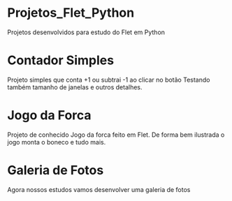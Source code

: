 # Projetos_Flet_Python

Projetos desenvolvidos para estudo do Flet em Python

# Contador Simples

Projeto simples que conta +1 ou subtrai -1 ao clicar no botão
Testando também tamanho de janelas e outros detalhes.

# Jogo da Forca

Projeto de conhecido Jogo da forca feito em Flet.
De forma bem ilustrada o jogo monta o boneco e tudo mais.

# Galeria de Fotos

Agora nossos estudos vamos desenvolver uma galeria de fotos
